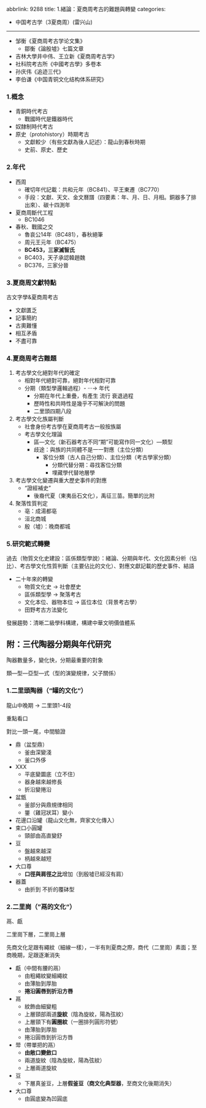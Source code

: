 abbrlink: 9288
title: 1.緒論：夏商周考古的難題與轉變
categories:
  - 中国考古学（3夏商周）(雷兴山)
---
- 邹衡《夏商周考古学论文集》
	- 鄒衡《論殷墟》七篇文章
- 吉林大學井中伟、王立新《夏商周考古学》
- 社科院考古所《中國考古學》多卷本
- 孙庆伟《追迹三代》
- 李伯谦《中国青铜文化结构体系研究》

### 1.概念

- 青銅時代考古
	- 戰國時代是鐵器時代
- 奴隸制時代考古
- 原史（protohistory）時期考古
	- 文獻較少（有些文獻為後人記述）：龍山到春秋時期
	- 史前、原史、歷史

### 2.年代

- 西周
	- 確切年代記載：共和元年（BC841）、平王東遷（BC770）
	- 手段：文獻、天文、金文曆譜（四要素：年、月、日、月相。銅器多了排出來）、碳十四測年
- 夏商周斷代工程
	- BC1046
- 春秋、戰國之交
	- 魯哀公14年（BC481），春秋絕筆
	- 周元王元年（BC475）
	- **BC453，三家滅智氏**
	- BC403，天子承認韓趙魏
	- BC376，三家分晉

### 3.夏商周文獻特點

古文字學&夏商周考古

- 文獻匱乏
- 記事簡約
- 古奧難懂
- 相互矛盾
- 不盡可靠

### 4.夏商周考古難題

1. 考古學文化絕對年代的確定
	- 相對年代絕對可靠，絕對年代相對可靠
	- 分期（類型學邏輯過程）- ···-> 年代
		- 分期在年代上重疊，有產生 流行 衰退過程
		- 歷時性和共時性是幾乎不可解決的問題
		- 二里頭四期八段
1. 考古學文化族屬判斷
	- 社會身份考古學在夏商周考古一般按族屬
	- 考古學文化理論
		- 區—文化（新石器考古不同“期”可能寫作同一文化）—類型
		- 歧途：與族的共同體不是一一對應（主位分類）
			- 客位分類（古人自己分類）、主位分類（考古學家分類）
				- 分類代替分期：尋找客位分類
				- 埋藏學代替地層學
1. 考古學文化變遷與重大歷史事件的對應
	- “證經補史”
		- 後裔代夏（東夷岳石文化），禹征三苗。簡單的比附
1. 聚落性質判定
	- 亳：成湯都亳
	- 洹北商城
	- 殷（墟）：晚商都城

### 5.研究範式轉變

過去（物質文化史建設：區係類型學說）：緒論、分期與年代、文化因素分析（佔比）、考古學文化性質判斷（主要佔比的文化）、對應文獻記載的歷史事件、結語

- 二十年來的轉變
	- 物質文化史 -> 社會歷史
	- 區係類型學 -> 聚落考古
	- 文化本位、器物本位 -> 區位本位（背景考古學）
	- 田野考古方法變化

發展趨勢：清晰二級學科構建，構建中華文明價值體系

## 附：三代陶器分期與年代研究

陶器數量多，變化快，分期最重要的對象

類—型—亞型—式（型的演變規律，父子關係）

### 1.二里頭陶器（“罐的文化“）

龍山中晚期 -> 二里頭1-4段

重點看口

對比一頭一尾，中間驗證

- 鼎（盆型鼎）
	- 釜由深變淺
	- 釜口外侈
- XXX
	- 平底變圜底（立不住）
	- 器身越來越修長
	- 折沿變捲沿
- 盆甑
	- 釜部分與鼎規律相同
	- 鋬（雞冠狀耳）變小
- 花邊口沿罐（龍山文化無，齊家文化傳入）
- 束口小圓罐
	- 頸部由高直變舒
- 豆
	- 盤越來越深
	- 柄越來越短
- 大口尊
	- **口徑與肩徑之比**增加（到殷墟已經沒有肩）
- 器蓋
	- 由折到 不折的覆砵型

### 2.二里崗（”鬲的文化“）

鬲、甗

二里崗下層，二里崗上層

先商文化足跟有繩紋（細線一樣），一半有則夏商之際，商代（二里崗）素面；至商晚期，足跟逐漸消失

- 甗（中間有腰的鬲）
	- 由粗繩紋變細繩紋
	- 由薄胎到厚胎
	- **捲沿圓唇到折沿方唇**
- 鬲
	- 紋飾由細變粗
	- 上層頸部兩道**旋紋**（陰為旋紋，陽為弦紋）
	- 上層頸下有**圓圈紋**（一圈排列圓形符號）
	- 由薄胎到厚胎
	- 捲沿圓唇到折沿方唇
- 斝（帶單把的鬲）
	- **由敞口變斂口**
	- 兩道旋紋（陰為旋紋，陽為弦紋）
	- 上層兩道旋紋
- 豆
	- 下層真釜豆，上層**假釜豆（商文化典型器**，至商文化後期消失）
- 大口尊
	- 由圓底變為凹圓底